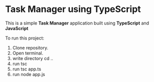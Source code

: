 # Task Manager using TypeScript

This is a simple **Task Manager** application built using **TypeScript** and **JavaScript**

To run this project:
1. Clone repository.
2. Open terminal.
3. write directory cd ..
4. run tsc
5. run tsc app.ts
6. run node app.js
